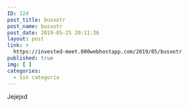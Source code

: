 ```yaml
---
ID: 124
post_title: busxotr
post_name: busxotr
post_date: 2019-05-25 20:11:36
layout: post
link: >
  https://invested-meet.000webhostapp.com/2019/05/busxotr
published: true
img: [ ]
categories:
  - Sin categoría
---
```

Jejejxd